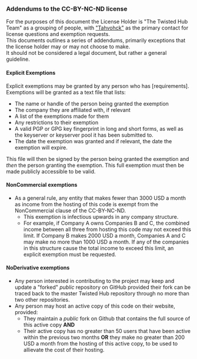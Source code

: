 ### Addendums to the CC-BY-NC-ND license

For the purposes of this document the License Holder is "The Twisted Hub Team" as a grouping of people, with ["Tahvohck"](mailto:Tahvohck@gmail.com) as the primary contact for license questions and exemption requests.  
This documents outlines a series of addendums, primarily exceptions that the license holder may or may not choose to make.  
It should not be considered a legal document, but rather a general guideline.  

#### Explicit Exemptions
Explicit exemptions may be granted by any person who has [requirements]. Exemptions will be granted as a text file that lists:  
* The name or handle of the person being granted the exemption
* The company they are affiliated with, if relevant
* A list of the exemptions made for them
* Any restrictions to their exemption
* A valid PGP or GPG key fingerprint in long and short forms, as well as the keyserver or keyserver pool it has been submitted to.
* The date the exemption was granted and if relevant, the date the exemption will expire.

This file will then be signed by the person being granted the exemption and *then* the person granting the exemption. This full exemption must then be made publicly accessible to be valid.

#### NonCommercial exemptions
* As a general rule, any entity that makes fewer than 3000 USD a month as income from the hosting of this code is exempt from the NonCommercial clause of the CC-BY-NC-ND.
  * This exemption is infectious upwards in any company structure.
  * For example, if Company A owns Companies B and C, the combined income between all three from hosting this code may not exceed this limit. If Company B makes 2000 USD a month, Companies A and C may make no more than 1000 USD a month. If any of the companies in this structure cause the total income to exceed this limit, an explicit exemption must be requested.
  
#### NoDerivative exemptions
* Any person interested in contributing to the project may keep and update a "forked" *public* repository on GitHub provided their fork can be traced back to the master Twisted Hub repository through no more than two other repositories.
* Any person may host an active copy of this code on their website, provided:
  * They maintain a *public* fork on Github that contains the full source of this active copy __AND__
  * Their active copy has no greater than 50 users that have been active within the previous two months __OR__ they make no greater than 200 USD a month from the hosting of this active copy, to be used to allievate the cost of their hosting.